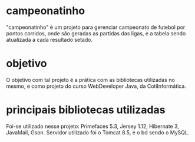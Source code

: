 # campeonatinho

"campeonatinho" é um projeto para gerenciar campeonato de futebol por pontos corridos, onde são geradas as partidas das ligas, e a tabela sendo atualizada a cada resultado setado.

# objetivo

O objetivo com tal projeto é a prática com as bibliotecas utilizadas no mesmo, e como projeto do curso WebDeveloper Java, da CotiInformática.

# principais bibliotecas utilizadas

Foi-se utilizado nesse projeto: Primefaces 5.3, Jersey 1.12, Hibernate 3, JavaMail, Gson. Servidor utilizado foi o Tomcat 8.5, e o bd sendo o MySQL.
